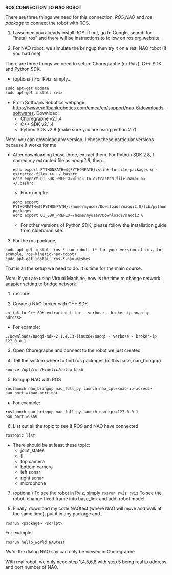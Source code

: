 **ROS CONNECTION TO NAO ROBOT**

There are three things we need for this connection: *ROS*,*NAO* and *ros package* to connect the robot with ROS.
1. I assumed you already install ROS. If not, go to Google, search for "install ros" and there will be instructions to follow on ros.org website.
  
2. For NAO robot, we simulate the bringup then try it on a real NAO robot (if you had one)

There are three things we need to setup: Choregraphe (or Rviz), C++ SDK and Python SDK.
  - (optional) For Rviz, simply...
  ```
  sudo apt-get update
  sudo apt-get install rviz
  ```
  - From Softbank Robotics webpage: https://www.softbankrobotics.com/emea/en/support/nao-6/downloads-softwares. Download:
    - Choregraphe v2.1.4
    - C++ SDK v2.1.4
    - Python SDK v2.8 (make sure you are using python 2.7)

*Note:* you can download any version, I chose these particular versions because it works for me

  - After downloading those three, extract them. For Python SDK 2.8, I named my extracted file as *naoqi2.8*, then...
    ```
    echo export PYTHONPATH=${PYTHONPATH}:<link-to-site-packages-of-extracted-file> >> ~/.bashrc
    echo export QI_SDK_PREFIX=<link-to-extracted-file-name> >> ~/.bashrc
    ```
    - For example:
    ```
    echo export PYTHONPATH=${PYTHONPATH}:/home/myuser/Downloads/naoqi2.8/lib/python2.7/site-packages
    echo export QI_SDK_PREFIX=/home/myuser/Downloads/naoqi2.8
    ```
    - For other versions of Python SDK, please follow the installation guide from Aldebaran site.
      
3. For the ros package,
  ```
  sudo apt-get install ros-*-nao-robot  (* for your version of ros, for example, ros-kinetic-nao-robot)
  sudo apt-get install ros-*-nao-meshes
  ```
That is all the setup we need to do. It is time for the main course.

*Note:* If you are using Virtual Machine, now is the time to change network adapter setting to bridge network.

  1) roscore
  
  2) Create a NAO broker with C++ SDK
  ```
  .<link-to-C++-SDK-extracted-file> - verbose - broker-ip <nao-ip-adress>
  ```
  - For example:
  ```
  ./Downloads/naoqi-sdk-2.1.4.13-linux64/naoqi - verbose - broker-ip 127.0.0.1
  ```
  3) Open Choregraphe and connect to the robot we just created
  
  4) Tell the system where to find ros packages (in this case, nao_bringup)
  ```
  source /opt/ros/kinetic/setup.bash
  ```
  5) Bringup NAO with ROS
  ```
  roslaunch nao_bringup nao_full_py.launch nao_ip:=<nao-ip-adress> nao_port:=<nao-port-no>
  ```
  - For example:
  ```
  roslaunch nao_bringup nao_full_py.launch nao_ip:=127.0.0.1 nao_port:=9559
  ```
  6) List out all the topic to see if ROS and NAO have connected
  ```
  rostopic list
  ```
  - There should be at least these topic:
    - joint_states
    - tf
    - top camera
    - bottom camera
    - left sonar
    - right sonar
    - microphone
    
   7) (optional) To see the robot in Rviz, simply `rosrun rviz rviz`
    To see the robot, change fixed frame into base_link and add..robot model
    
   8) Finally, download my code NAOtest (where NAO will move and walk at the same time), put it in any package and..
   ```
   rosrun <package> <script>
   ```
   For example:
   ```
   rosrun hello_world NAOtest
   ```

*Note:* the dialog NAO say can only be viewed in Choregraphe

With real robot, we only need step 1,4,5,6,8 with step 5 being real ip address and port number of NAO.
